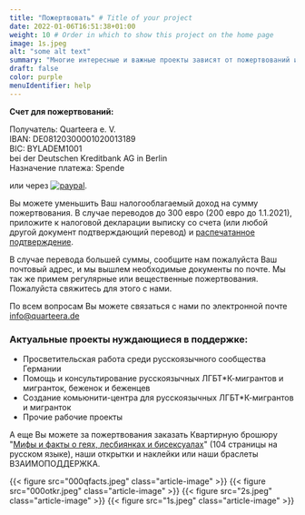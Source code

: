 ```yaml
---
title: "Пожертвовать" # Title of your project
date: 2022-01-06T16:51:38+01:00
weight: 10 # Order in which to show this project on the home page
image: 1s.jpeg
alt: "some alt text"
summary: "Многие интересные и важные проекты зависят от пожертвований и не могут быть реализованы без них. Мы благодарим Вас за поддержку и интерес к нашей работе."
draft: false
color: purple
menuIdentifier: help
---
```


**Счет для пожертвований:**

Получатель: Quarteera e. V.\
IBAN: DE08120300001020013189\
BIC: BYLADEM1001\
bei der Deutschen Kreditbank AG in Berlin\
Назначение платежа: Spende

или через [![paypal](https://www.paypalobjects.com/de_DE/DE/i/btn/btn_donateCC_LG.gif)](https://www.paypal.com/cgi-bin/webscr?cmd=_s-xclick&hosted_button_id=PP3MPFQ5C5VGL).

Вы можете уменьшить Ваш налогооблагаемый доход на сумму пожертвования. В случае переводов до 300 евро (200 евро до 1.1.2021), приложите к налоговой декларации выписку со счета (или любой другой документ подтверждающий перевод) и [распечатанное подтверждение](/Spendenbestaetigung.pdf).

В случае перевода большей суммы, сообщите нам пожалуйста Ваш почтовый адрес, и мы вышлем необходимые документы по почте. 
Мы так же примем регулярные или вещественные пожертвования. Пожалуйста свяжитесь для этого с нами.

По всем вопросам Вы можете связаться с нами по электронной почте [info@quarteera.de](mailto:info@quarteera.de)

### Актуальные проекты нуждающиеся в поддержке:

- Просветительская работа среди русскоязычного сообщества Германии
- Помощь и консультирование русскоязычных ЛГБТ*К-мигрантов и мигранток, беженок и беженцев
- Создание комьюнити-центра для русскоязычных ЛГБТ*К-мигрантов и мигранток
- Прочие рабочие проекты

А еще Вы можете за пожертвования заказать Квартирную брошюру "[Мифы и факты о геях, лесбиянках и бисексуалах](http://www.quarteera.de/blog/broshura)" (104 страницы на русском языке), наши открытки и наклейки или наши браслеты ВЗАИМОПОДДЕРЖКА.

{{< figure src="000qfacts.jpeg" class="article-image" >}} {{< figure src="000otkr.jpeg" class="article-image" >}}
{{< figure src="2s.jpeg" class="article-image" >}} {{< figure src="1s.jpeg" class="article-image" >}}
